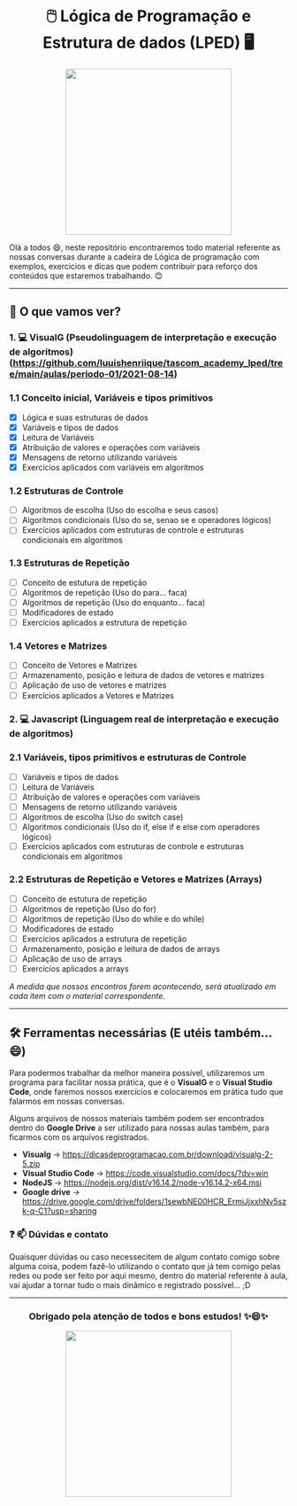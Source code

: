 <div align="center"><h1> 🖱️  Lógica de Programação e Estrutura de dados (LPED) 🖥️</> </div>

<div align="center">
  <img src="https://media.giphy.com/media/Dh5q0sShxgp13DwrvG/giphy.gif" width="300"/>
</div>

Olá a todos 😄, neste repositório encontraremos todo material referente as nossas conversas durante a cadeira de Lógica de programação com exemplos, exercícios e dicas que podem contribuir para reforço dos conteúdos que estaremos trabalhando. 😊

---
## 🤔 O que vamos ver? 

### 1. 💻 VisualG  (Pseudolinguagem de interpretação e execução de algoritmos) (https://github.com/luuishenriique/tascom_academy_lped/tree/main/aulas/periodo-01/2021-08-14)

### 1.1 Conceito inicial, Variáveis e tipos primitivos 
- [X] Lógica e suas estruturas de dados
- [X]  Variáveis e tipos de dados 
- [X]  Leitura de Variáveis
- [X]  Atribuição de valores e operações com variáveis
- [X]  Mensagens de retorno utilizando variáveis
- [X]  Exercícios aplicados com variáveis em algoritmos

### 1.2 Estruturas de Controle 
- [ ]  Algoritmos de escolha (Uso do escolha e seus casos)
- [ ]  Algoritmos condicionais (Uso do se, senao se e operadores lógicos)
- [ ]  Exercícios aplicados com estruturas de controle e estruturas condicionais em algoritmos

### 1.3 Estruturas de Repetição
- [ ] Conceito de estutura de repetição
- [ ]  Algoritmos de repetição (Uso do para... faca)
- [ ]  Algoritmos de repetição (Uso do enquanto... faca)
- [ ]  Modificadores de estado
- [ ]  Exercícios aplicados a estrutura de repetição

### 1.4 Vetores e Matrizes 
- [ ]  Conceito de Vetores e Matrizes
- [ ]  Armazenamento, posição e leitura de dados de vetores e matrizes
- [ ]  Aplicação de uso de vetores e matrizes
- [ ]  Exercícios aplicados a Vetores e Matrizes

### 2. 💻 Javascript (Linguagem real de interpretação e execução de algoritmos)
    
### 2.1 Variáveis, tipos primitivos e estruturas de Controle
- [ ]  Variáveis e tipos de dados 
- [ ]  Leitura de Variáveis
- [ ]  Atribuição de valores e operações com variáveis
- [ ]  Mensagens de retorno utilizando variáveis
- [ ]  Algoritmos de escolha (Uso do switch case)
- [ ]  Algoritmos condicionais (Uso do if, else if e else com operadores lógicos)
- [ ]  Exercícios aplicados com estruturas de controle e estruturas condicionais em algoritmos

### 2.2 Estruturas de Repetição e Vetores e Matrizes (Arrays)
- [ ] Conceito de estutura de repetição
- [ ]  Algoritmos de repetição (Uso do for)
- [ ]  Algoritmos de repetição (Uso do while e do while)
- [ ]  Modificadores de estado
- [ ]  Exercícios aplicados a estrutura de repetição
- [ ]  Armazenamento, posição e leitura de dados de arrays
- [ ]  Aplicação de uso de arrays
- [ ]  Exercícios aplicados a arrays

*A medida que nossos encontros forem acontecendo, será atualizado em cada item com o material correspondente.*

---
## 🛠️ Ferramentas necessárias (E utéis também... 😄) 
Para podermos trabalhar da melhor maneira possível, utilizaremos um programa para facilitar nossa prática, que é o **VisualG**  e o **Visual Studio Code**, onde faremos nossos exercícios e colocaremos em prática tudo que falarmos em nossas conversas.

Alguns arquivos de nossos materiais também podem ser encontrados dentro do **Google Drive** a ser utilizado para nossas aulas também, para ficarmos com os arquivos registrados. 

- **Visualg** -> https://dicasdeprogramacao.com.br/download/visualg-2-5.zip
- **Visual Studio Code** -> https://code.visualstudio.com/docs/?dv=win
-  **NodeJS** -> https://nodejs.org/dist/v16.14.2/node-v16.14.2-x64.msi
- **Google drive** -> https://drive.google.com/drive/folders/1sewbNE00HCR_ErmiJjxxhNv5szk-q-C1?usp=sharing

### ❓ 📫 Dúvidas e contato

Quaisquer dúvidas ou caso necessecitem de algum contato comigo sobre alguma coisa, podem fazê-lo utilizando o contato que já tem comigo pelas redes ou pode ser feito por aqui mesmo, dentro do material referente à aula, vai ajudar a tornar tudo o mais dinâmico e registrado possível... ;D

---


<div align="center"><h3> Obrigado pela atenção de todos e bons estudos! ✨😄✨
</> </div> 

<div align="center">
  <img src="https://media.giphy.com/media/MdA16VIoXKKxNE8Stk/giphy.gif" width="300" height="300"/>
</div>

